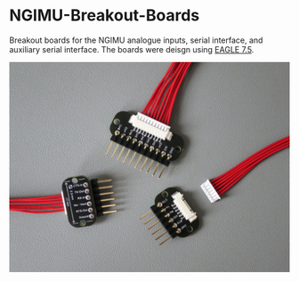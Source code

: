 NGIMU-Breakout-Boards
=====================

Breakout boards for the NGIMU analogue inputs, serial interface, and auxiliary serial interface.  The boards were deisgn using [EAGLE 7.5](https://cadsoft.io/).

![](https://github.com/xioTechnologies/NGIMU-Breakout-Boards/blob/master/NGIMU%20Breakout%20Boards.jpg?raw=true)
